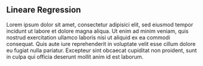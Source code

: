 ## Lineare Regression

Lorem ipsum dolor sit amet, consectetur adipisici elit, sed eiusmod tempor 
incidunt ut labore et dolore magna aliqua. Ut enim ad minim veniam, quis 
nostrud exercitation ullamco laboris nisi ut aliquid ex ea commodi consequat. 
Quis aute iure reprehenderit in voluptate velit esse cillum dolore eu fugiat 
nulla pariatur. Excepteur sint obcaecat cupiditat non proident, sunt in 
culpa qui officia deserunt mollit anim id est laborum.

